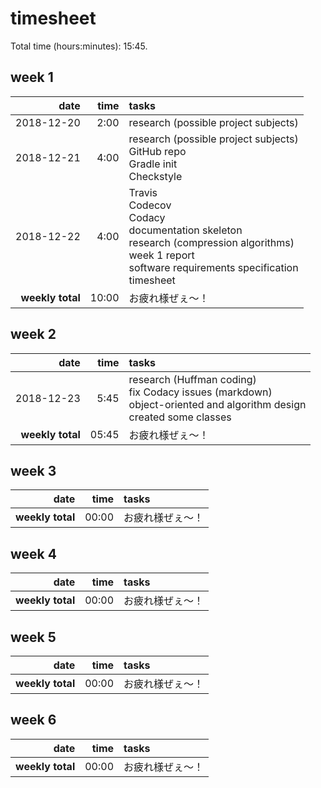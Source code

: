 # timesheet

Total time (hours:minutes): 15:45.

## week 1

|             date |  time | tasks |
| ---------------: | ----: | :---- |
|       2018-12-20 |  2:00 | research (possible project subjects) |
|       2018-12-21 |  4:00 | <span>research (possible project subjects)<br>GitHub repo<br>Gradle init<br>Checkstyle</span> |
|       2018-12-22 |  4:00 | <span>Travis<br>Codecov<br>Codacy<br>documentation skeleton<br>research (compression algorithms)<br>week 1 report<br>software requirements specification<br>timesheet</span> |
| **weekly total** | 10:00 | お疲れ様ぜぇ～！ |

## week 2

|             date |  time | tasks    |
| ---------------: | ----: | :------- |
|       2018-12-23 |  5:45 | <span>research (Huffman coding)<br>fix Codacy issues (markdown)<br>object-oriented and algorithm design<br>created some classes</span> |
| **weekly total** | 05:45 | お疲れ様ぜぇ～！ |

## week 3

|             date |  time | tasks    |
| ---------------: | ----: | :------- |
| **weekly total** | 00:00 | お疲れ様ぜぇ～！ |

## week 4

|             date |  time | tasks    |
| ---------------: | ----: | :------- |
| **weekly total** | 00:00 | お疲れ様ぜぇ～！ |

## week 5

|             date |  time | tasks    |
| ---------------: | ----: | :------- |
| **weekly total** | 00:00 | お疲れ様ぜぇ～！ |

## week 6

|             date |  time | tasks    |
| ---------------: | ----: | :------- |
| **weekly total** | 00:00 | お疲れ様ぜぇ～！ |
